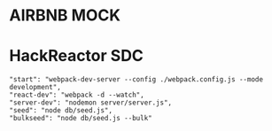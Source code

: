 # AIRBNB MOCK

# HackReactor SDC

    "start": "webpack-dev-server --config ./webpack.config.js --mode development",
    "react-dev": "webpack -d --watch",
    "server-dev": "nodemon server/server.js",
    "seed": "node db/seed.js",
    "bulkseed": "node db/seed.js --bulk"
